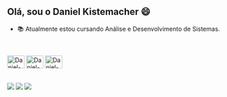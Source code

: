 ## Olá, sou o Daniel Kistemacher 😄
- 📚 Atualmente estou cursando Análise e Desenvolvimento de Sistemas.
<br>
<div style="display: inline_block"><br>
  <!---<img align="center" alt="Daniel-Java" height="30" width="40" src="https://raw.githubusercontent.com/devicons/devicon/master/icons/java/java-plain.svg">
  <img align="center" alt="Daniel-Css" height="30" width="40" src="./img/css3.png">
  <img align="center" alt="Daniel-Html" height="30" width="40" src="./img/html5.png">--->
  <img align="center" alt="Daniel-Html" height="30" width="40" src="https://img.shields.io/badge/HTML5-E34F26?style=for-the-badge&logo=html5&logoColor=white">
  <img align="center" alt="Daniel-Css" height="30" width="40" src="https://img.shields.io/badge/CSS3-1572B6?style=for-the-badge&logo=css3&logoColor=white">
  <img align="center" alt="Daniel-Java" height="30" width="40" src="https://img.shields.io/badge/Java-ED8B00?style=for-the-badge&logo=java&logoColor=white">
</div>
<br>
<br>
<div>
  <a href = "mailto:danielkistemacher@gmail.com"><img src="https://img.shields.io/badge/Gmail-D14836?style=for-the-badge&logo=gmail&logoColor=white" target="_blank"></a>
  <a href="https://www.linkedin.com/in/daniel-kistemacher-da-silva-525422219" target="_blank"><img src="https://img.shields.io/badge/-LinkedIn-%230077B5?style=for-the-badge&logo=linkedin&logoColor=white" target="_blank"></a>
  <a href="https://instagram.com/danikistemacher" target="_blank"><img src="https://img.shields.io/badge/-Instagram-%23E4405F?style=for-the-badge&logo=instagram&logoColor=white" target="_blank"></a>   
</div>
<!---
DanielKistemacher/DanielKistemacher is a ✨ special ✨ repository because its `README.md` (this file) appears on your GitHub profile.
You can click the Preview link to take a look at your changes.
--->
